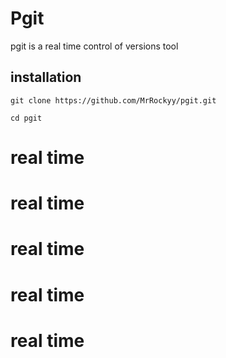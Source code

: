# Pgit

pgit is a real time control of versions tool

## installation 

`git clone https://github.com/MrRockyy/pgit.git`

`cd pgit` 

# real time
# real time
# real time
# real time
# real time
